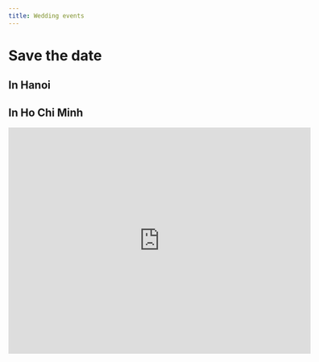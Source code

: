 ```yaml
---
title: Wedding events
---
```


<script setup lang="ts">
const today = new Date()
const eventHanoi = new Date(2025, 11, 28)
const eventHCM = new Date(2026, 0, 11)
</script>

# Save the date

## In Hanoi

<Countdown :from="today" :to="eventHanoi" locale="en" />


## In Ho Chi Minh

<Countdown :from="today" :to="eventHCM" locale="en" />

<iframe src="https://www.google.com/maps/embed?pb=!1m18!1m12!1m3!1d3919.141126724733!2d106.66831587636963!3d10.800501358746464!2m3!1f0!2f0!3f0!3m2!1i1024!2i768!4f13.1!3m3!1m2!1s0x31752928b7208c15%3A0xc7aa798b94e48f8d!2sTan%20Son%20Nhat%20Hotel%20Saigon!5e0!3m2!1sen!2sfi!4v1747257509733!5m2!1sen!2sfi" width="600" height="450" style="border:0;" allowfullscreen="" loading="lazy" referrerpolicy="no-referrer-when-downgrade"></iframe>
